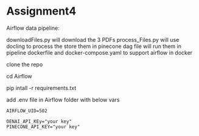 # Assignment4

Airflow data pipeline:

downloadFiles.py will download the 3 PDFs
process_Files.py will use docling to process the store them in pinecone
dag file will run them in pipeline
dockerfile and docker-compose.yaml to support airflow in docker

clone the repo

cd Airflow

pip intall -r requirements.txt

add .env file in Airflow folder with below vars

```
AIRFLOW_UID=502

OENAI_API_KEy="your key"
PINECONE_API_KEY="your key"
```

